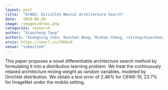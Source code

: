 ```yaml
---
layout: post
title:  "DrNAS: Dirichlet Neural Architecture Search"
date:   2020-06-20
image: /images/drnas.png
categories: research
author: "Xiaocheng Tang"
authors: "Xiangning Chen, Ruochen Wang, Minhao Cheng, <strong>Xiaocheng Tang</strong>, Cho-Jui Hsieh"
arxiv: https://sourl.cn/YUHGsN
venue: "submitted"
---
```

This paper proposes a novel differentiable architecture search method by formulating it into a distribution learning problem. We treat the continuously relaxed architecture mixing weight as random variables, modeled by Dirichlet distribution. We obtain a test error of 2.46% for CIFAR-10, 23.7% for ImageNet under the mobile setting.
